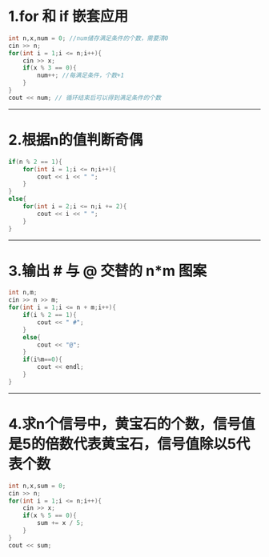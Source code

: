 # 1.for 和 if 嵌套应用
```cpp
int n,x,num = 0; //num储存满足条件的个数，需要清0
cin >> n;
for(int i = 1;i <= n;i++){
    cin >> x;
    if(x % 3 == 0){
        num++; //每满足条件，个数+1
    }
}
cout << num; // 循环结束后可以得到满足条件的个数
```
---
# 2.根据n的值判断奇偶
```cpp
if(n % 2 == 1){
    for(int i = 1;i <= n;i++){
        cout << i << " ";
    }
}
else{
    for(int i = 2;i <= n;i += 2){
        cout << i << " ";
    }
}
```
---
# 3.输出 # 与 @ 交替的 n*m 图案
```cpp
int n,m;
cin >> n >> m;
for(int i = 1;i <= n + m;i++){
    if(i % 2 == 1){
        cout << " #";
    }
    else{
        cout << "@";
    }
    if(i%m==0){
        cout << endl;
    }
}
```
---
# 4.求n个信号中，黄宝石的个数，信号值是5的倍数代表黄宝石，信号值除以5代表个数
```cpp
int n,x,sum = 0;
cin >> n;
for(int i = 1;i <= n;i++){
    cin >> x;
    if(x % 5 == 0){
        sum += x / 5;
    }
}
cout << sum;
```